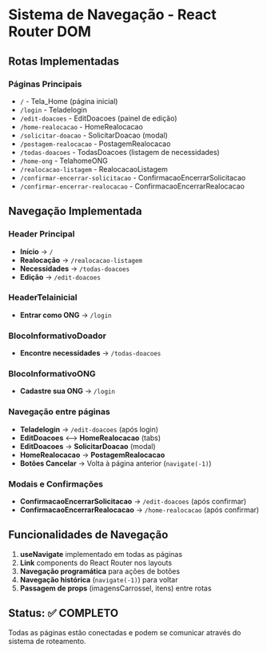 # Sistema de Navegação - React Router DOM

## Rotas Implementadas

### Páginas Principais
- `/` - Tela_Home (página inicial)
- `/login` - Teladelogin 
- `/edit-doacoes` - EditDoacoes (painel de edição)
- `/home-realocacao` - HomeRealocacao
- `/solicitar-doacao` - SolicitarDoacao (modal)
- `/postagem-realocacao` - PostagemRealocacao
- `/todas-doacoes` - TodasDoacoes (listagem de necessidades)
- `/home-ong` - TelahomeONG
- `/realocacao-listagem` - RealocacaoListagem
- `/confirmar-encerrar-solicitacao` - ConfirmacaoEncerrarSolicitacao
- `/confirmar-encerrar-realocacao` - ConfirmacaoEncerrarRealocacao

## Navegação Implementada

### Header Principal
- **Início** → `/` 
- **Realocação** → `/realocacao-listagem`
- **Necessidades** → `/todas-doacoes`
- **Edição** → `/edit-doacoes`

### HeaderTelainicial  
- **Entrar como ONG** → `/login`

### BlocoInformativoDoador
- **Encontre necessidades** → `/todas-doacoes`

### BlocoInformativoONG
- **Cadastre sua ONG** → `/login`

### Navegação entre páginas
- **Teladelogin** → `/edit-doacoes` (após login)
- **EditDoacoes** ⟷ **HomeRealocacao** (tabs)
- **EditDoacoes** → **SolicitarDoacao** (modal)
- **HomeRealocacao** → **PostagemRealocacao**
- **Botões Cancelar** → Volta à página anterior (`navigate(-1)`)

### Modais e Confirmações
- **ConfirmacaoEncerrarSolicitacao** → `/edit-doacoes` (após confirmar)
- **ConfirmacaoEncerrarRealocacao** → `/home-realocacao` (após confirmar)

## Funcionalidades de Navegação

1. **useNavigate** implementado em todas as páginas
2. **Link** components do React Router nos layouts
3. **Navegação programática** para ações de botões
4. **Navegação histórica** (`navigate(-1)`) para voltar
5. **Passagem de props** (imagensCarrossel, itens) entre rotas

## Status: ✅ COMPLETO
Todas as páginas estão conectadas e podem se comunicar através do sistema de roteamento.
